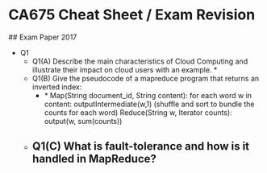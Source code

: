 # CA675 Cheat Sheet / Exam Revision

## Exam Paper 2017

- Q1
  - Q1(A) Describe the main characteristics of Cloud Computing and illustrate their impact on cloud users with an example. \*
  - Q1(B) Give the pseudocode of a mapreduce program that returns an inverted index:
    - \* Map(String document_id, String content):
      for each word w in content:
      outputIntermediate(w,1)
      (shuffle and sort to bundle the counts for each word)
      Reduce(String w, Iterator counts):
      output(w, sum(counts))
  - Q1(C) What is fault-tolerance and how is it handled in MapReduce?
    -
